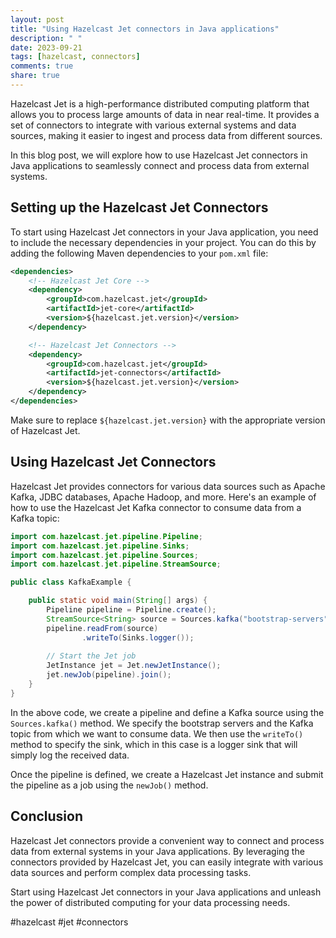 ```yaml
---
layout: post
title: "Using Hazelcast Jet connectors in Java applications"
description: " "
date: 2023-09-21
tags: [hazelcast, connectors]
comments: true
share: true
---
```


Hazelcast Jet is a high-performance distributed computing platform that allows you to process large amounts of data in near real-time. It provides a set of connectors to integrate with various external systems and data sources, making it easier to ingest and process data from different sources.

In this blog post, we will explore how to use Hazelcast Jet connectors in Java applications to seamlessly connect and process data from external systems.

## Setting up the Hazelcast Jet Connectors

To start using Hazelcast Jet connectors in your Java application, you need to include the necessary dependencies in your project. You can do this by adding the following Maven dependencies to your `pom.xml` file:

```xml
<dependencies>
    <!-- Hazelcast Jet Core -->
    <dependency>
        <groupId>com.hazelcast.jet</groupId>
        <artifactId>jet-core</artifactId>
        <version>${hazelcast.jet.version}</version>
    </dependency>

    <!-- Hazelcast Jet Connectors -->
    <dependency>
        <groupId>com.hazelcast.jet</groupId>
        <artifactId>jet-connectors</artifactId>
        <version>${hazelcast.jet.version}</version>
    </dependency>
</dependencies>
```

Make sure to replace `${hazelcast.jet.version}` with the appropriate version of Hazelcast Jet.

## Using Hazelcast Jet Connectors

Hazelcast Jet provides connectors for various data sources such as Apache Kafka, JDBC databases, Apache Hadoop, and more. Here's an example of how to use the Hazelcast Jet Kafka connector to consume data from a Kafka topic:

```java
import com.hazelcast.jet.pipeline.Pipeline;
import com.hazelcast.jet.pipeline.Sinks;
import com.hazelcast.jet.pipeline.Sources;
import com.hazelcast.jet.pipeline.StreamSource;

public class KafkaExample {

    public static void main(String[] args) {
        Pipeline pipeline = Pipeline.create();
        StreamSource<String> source = Sources.kafka("bootstrap-servers", "topic");
        pipeline.readFrom(source)
                .writeTo(Sinks.logger());
        
        // Start the Jet job
        JetInstance jet = Jet.newJetInstance();
        jet.newJob(pipeline).join();
    }
}
```

In the above code, we create a pipeline and define a Kafka source using the `Sources.kafka()` method. We specify the bootstrap servers and the Kafka topic from which we want to consume data. We then use the `writeTo()` method to specify the sink, which in this case is a logger sink that will simply log the received data.

Once the pipeline is defined, we create a Hazelcast Jet instance and submit the pipeline as a job using the `newJob()` method.

## Conclusion

Hazelcast Jet connectors provide a convenient way to connect and process data from external systems in your Java applications. By leveraging the connectors provided by Hazelcast Jet, you can easily integrate with various data sources and perform complex data processing tasks.

Start using Hazelcast Jet connectors in your Java applications and unleash the power of distributed computing for your data processing needs.

#hazelcast #jet #connectors
